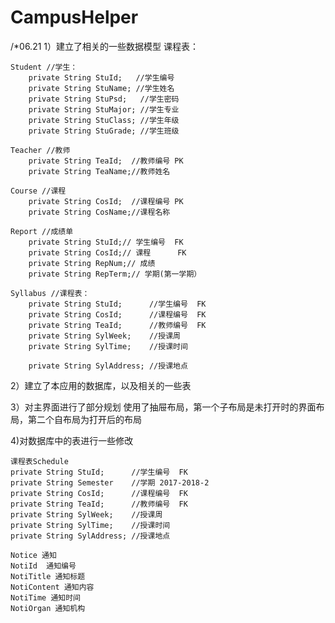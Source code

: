 # CampusHelper

/*06.21
1）建立了相关的一些数据模型
课程表：

	Student //学生：
		private String StuId;   //学生编号
		private String StuName; //学生姓名 
		private String StuPsd;   //学生密码
		private String StuMajor; //学生专业
		private String StuClass; //学生年级
		private String StuGrade; //学生班级
	
	Teacher //教师
		private String TeaId;  //教师编号 PK
		private String TeaName;//教师姓名
	
	Course //课程
		private String CosId;  //课程编号 PK 
		private String CosName;//课程名称
		
	Report //成绩单
		private String StuId;// 学生编号  FK 
		private String CosId;// 课程      FK
		private String RepNum;// 成绩
		private String RepTerm;// 学期(第一学期）
	
	Syllabus //课程表：
		private String StuId;      //学生编号  FK 
		private String CosId;      //课程编号  FK
		private String TeaId;      //教师编号  FK
		private String SylWeek;    //授课周
		private String SylTime;    //授课时间
		
		private String SylAddress; //授课地点
2）建立了本应用的数据库，以及相关的一些表

3）对主界面进行了部分规划
	使用了抽屉布局，第一个子布局是未打开时的界面布局，第二个自布局为打开后的布局

4)对数据库中的表进行一些修改

	课程表Schedule
	private String StuId;      //学生编号  FK
	private String Semester    //学期 2017-2018-2
    private String CosId;      //课程编号  FK
    private String TeaId;      //教师编号  FK
    private String SylWeek;    //授课周
    private String SylTime;    //授课时间
    private String SylAddress; //授课地点

	Notice 通知
	NotiId  通知编号
	NotiTitle 通知标题
	NotiContent 通知内容
	NotiTime 通知时间
	NotiOrgan 通知机构